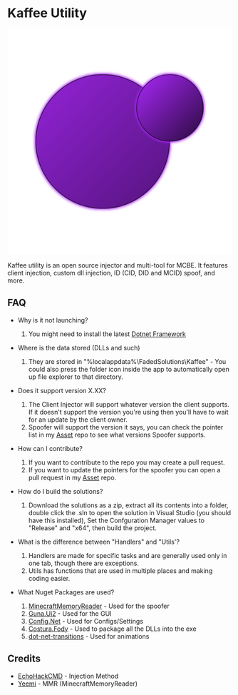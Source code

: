 # Kaffee Utility

![Kaffe Logo](https://raw.githubusercontent.com/Founderroni/Assets/main/Images/Kaffee.png)

Kaffee utility is an open source injector and multi-tool for MCBE. It features client injection, custom dll injection, ID (CID, DID and MCID) spoof, and more.

## FAQ

* Why is it not launching?
    1. You might need to install the latest [Dotnet Framework](https://dotnet.microsoft.com/en-us/download/dotnet-framework)

* Where is the data stored (DLLs and such)
    1. They are stored in "%localappdata%\FadedSolutions\Kaffee" - You could also press the folder icon inside the app to automatically open up file explorer to that directory.

* Does it support version X.XX?
    1. The Client Injector will support whatever version the client supports. If it doesn't support the version you're using then you'll have to wait for an update by the client owner.
    2. Spoofer will support the version it says, you can check the pointer list in my [Asset](https://github.com/founderroni/assets) repo to see what versions Spoofer supports.

* How can I contribute?
    1. If you want to contribute to the repo you may create a pull request.
    2. If you want to update the pointers for the spoofer you can open a pull request in my [Asset](https://github.com/founderroni/assets) repo.

* How do I build the solutions?
    1. Download the solutions as a zip, extract all its contents into a folder, double click the .sln to open the solution in Visual Studio (you should have this installed), Set the Confguration Manager values to "Release" and "x64", then build the project.

* What is the difference between "Handlers" and "Utils'?
    1. Handlers are made for specific tasks and are generally used only in one tab, though there are exceptions.
    2. Utils has functions that are used in multiple places and making coding easier.

* What Nuget Packages are used?
    1. [MinecraftMemoryReader](https://github.com/Laamy/MinecraftMemoryReader) - Used for the spoofer
    2. [Guna.Ui2](https://gunaui.com/) - Used for the GUI
    3. [Config.Net](https://github.com/aloneguid/config) - Used for Configs/Settings
    4. [Costura.Fody](https://github.com/Fody/Costura) - Used to package all the DLLs into the exe
    5. [dot-net-transitions](https://github.com/UweKeim/dot-net-transitions) - Used for animations

## Credits

* [EchoHackCMD](https://github.com/EchoHackCmd) - Injection Method
* [Yeemi](https://github.com/Laamy) - MMR (MinecraftMemoryReader)
